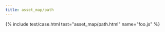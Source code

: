 ```yaml
---
title: asset_map/path
---
```

{%
  include test/case.html
    test="asset_map/path.html"
    name="foo.js"
%}